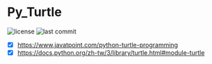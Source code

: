 # Py_Turtle
![license](https://img.shields.io/github/license/chingh1123/Py_Turtle)
![last commit](https://img.shields.io/github/last-commit/chingh1123/Py_Turtle)

- [x] https://www.javatpoint.com/python-turtle-programming
- [x] https://docs.python.org/zh-tw/3/library/turtle.html#module-turtle

